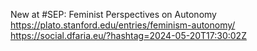 New at #SEP: Feminist Perspectives on Autonomy https://plato.stanford.edu/entries/feminism-autonomy/ https://social.dfaria.eu/?hashtag=2024-05-20T17:30:02Z